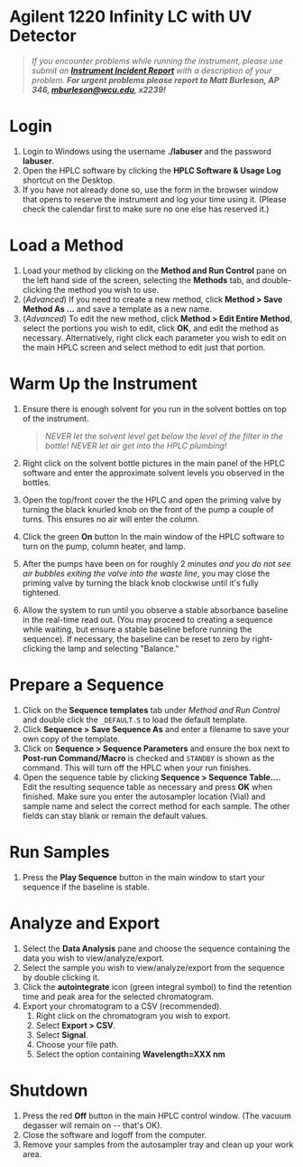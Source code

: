 # Agilent 1220 Infinity LC with UV Detector

> *If you encounter problems while running the instrument, please use submit an [**Instrument Incident Report**](https://docs.google.com/forms/d/e/1FAIpQLSc96MiK73kKP06KEZpR0-O7zETCLvWgQtLp_bKEynosUKqpNg/viewform) with a description of your problem.  **For urgent problems please report to Matt Burleson, AP 346, mburleson@wcu.edu, x2239!***

# Login

1. Login to Windows using the username **./labuser** and the password **labuser**.
1. Open the HPLC software by clicking the **HPLC Software & Usage Log** shortcut on the Desktop.
1. If you have not already done so, use the form in the browser window that opens to reserve the instrument and log your time using it. (Please check the calendar first to make sure no one else has reserved it.)

# Load a Method

1. Load your method by clicking on the **Method and Run Control** pane on the left hand side of the screen, selecting the **Methods** tab, and double-clicking the method you wish to use.
1. (*Advanced*) If you need to create a new method, click **Method > Save Method As ...** and save a template as a new name.
1. (*Advanced*) To edit the new method, click **Method > Edit Entire Method**, select the portions you wish to edit, click **OK**, and edit the method as necessary.  Alternatively, right click each parameter you wish to edit on the main HPLC screen and select method to edit just that portion.

# Warm Up the Instrument

1. Ensure there is enough solvent for you run in the solvent bottles on top of the instrument.     
      > *NEVER let the solvent level get below the level of the filter in the bottle! NEVER let air get into the HPLC plumbing!*

1. Right click on the solvent bottle pictures in the main panel of the HPLC software and enter the approximate solvent levels you observed in the bottles.
1. Open the top/front cover the the HPLC and open the priming valve by turning the black knurled knob on the front of the pump a couple of turns.  This ensures no air will enter the column.
1. Click the green **On** button In the main window of the HPLC software to turn on the pump, column heater, and lamp.
1. After the pumps have been on for roughly 2 minutes *and you do not see air bubbles exiting the valve into the waste line*, you may close the priming valve by turning the black knob clockwise until it's fully tightened.
1. Allow the system to run until you observe a stable absorbance baseline in the real-time read out. (You may proceed to creating a sequence while waiting, but ensure a stable baseline before running the sequence).  If necessary, the baseline can be reset to zero by right-clicking the lamp and selecting "Balance."

# Prepare a Sequence

1. Click on the **Sequence templates** tab under *Method and Run Control* and double click the `_DEFAULT.S` to load the default template.
1. Click **Sequence > Save Sequence As** and enter a filename to save your own copy of the template.
1. Click on **Sequence > Sequence Parameters** and ensure the box next to **Post-run Command/Macro** is checked and `STANDBY` is shown as the command.  This will turn off the HPLC when your run finishes.
1. Open the sequence table by clicking **Sequence > Sequence Table...**.  Edit the resulting sequence table as necessary and press **OK** when finished.  Make sure you enter the autosampler location (Vial) and sample name and select the correct method for each sample.  The other fields can stay blank or remain the default values.

# Run Samples

1. Press the **Play Sequence** button in the main window to start your sequence if the baseline is stable.

# Analyze and Export

1. Select the **Data Analysis** pane and choose the sequence containing the data you wish to view/analyze/export.
1. Select the sample you wish to view/analyze/export from the sequence by double clicking it.
1. Click the **autointegrate** icon (green integral symbol) to find the retention time and peak area for the selected chromatogram.
1.  Export your chromatogram to a CSV (recommended).
	1. Right click on the chromatogram you wish to export.
	1. Select **Export > CSV**.
	1. Select **Signal**.
	1. Choose your file path.
	1. Select the option containing **Wavelength=XXX nm**

# Shutdown

1. Press the red **Off** button in the main HPLC control window.  (The vacuum degasser will remain on -- that's OK).
1. Close the software and logoff from the computer.
1. Remove your samples from the autosampler tray and clean up your work area.

